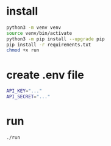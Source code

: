 # install

```sh
python3 -m venv venv
source venv/bin/activate
python3 -m pip install --upgrade pip
pip install -r requirements.txt
chmod +x run
```

# create .env file
```sh
API_KEY="..."
API_SECRET="..."
```

# run
```sh
./run
```
